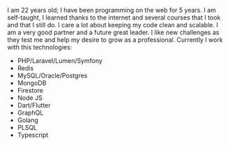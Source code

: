 I am 22 years old; I have been programming on the web for 5 years. I am self-taught, I learned thanks to the internet and several courses that I took and that I still do. I care a lot about keeping my code clean and scalable.
I am a very good partner and a future great leader. I like new challenges as they test me and help my desire to grow as a professional.
Currently I work with this technologies: 

- PHP/Laravel/Lumen/Symfony
- Redis
- MySQL/Oracle/Postgres
- MongoDB
- Firestore
- Node JS
- Dart/Flutter
- GraphQL
- Golang
- PLSQL
- Typescript


<!---
fedejuret/fedejuret is a ✨ special ✨ repository because its `README.md` (this file) appears on your GitHub profile.
You can click the Preview link to take a look at your changes.
--->
